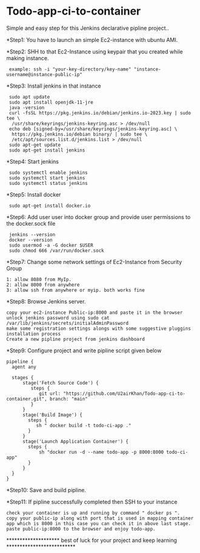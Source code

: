 # Todo-app-ci-to-container

Simple and easy step for this Jenkins declarative pipline project..

*Step1: You have to launch an simple Ec2-instance with ubuntu AMI.

*Step2: SHH to that Ec2-Instance using keypair that you created while making instance.
    
     example: ssh -i "your-key-directory/key-name" "instance-username@instance-public-ip"

*Step3: Install jenkins in that instance
     
     sudo apt update
     sudo apt install openjdk-11-jre
     java -version
     curl -fsSL https://pkg.jenkins.io/debian/jenkins.io-2023.key | sudo tee \
      /usr/share/keyrings/jenkins-keyring.asc > /dev/null
     echo deb [signed-by=/usr/share/keyrings/jenkins-keyring.asc] \
      https://pkg.jenkins.io/debian binary/ | sudo tee \
      /etc/apt/sources.list.d/jenkins.list > /dev/null
     sudo apt-get update
     sudo apt-get install jenkins

*Step4: Start jenkins
     
     sudo systemctl enable jenkins
     sudo systemctl start jenkins
     sudo systemctl status jenkins

*Step5: Install docker
     
     sudo apt-get install docker.io

*Step6: Add user user into docker group and provide user permissions to the docker.sock file
     
     jenkins --version
     docker --version
     sudo usermod -a -G docker $USER
     sudo chmod 666 /var/run/docker.sock

*Step7: Change some network settings of Ec2-Instance from Security Group
  
    1: allow 8080 from MyIp.
    2: allow 8000 from anywhere
    3: allow ssh from anywhere or myip. both works fine

*Step8: Browse Jenkins server.
  
    copy your ec2-instance Public-ip:8000 and paste it in the browser
    unlock jenkins password using sudo cat /var/lib/jenkins/secrets/initialAdminPassword
    make some registration settings alongs with some suggestive pluggins installation process
    Create a new pipline project from jenkins dashboard

*Step9: Configure project and write pipline script given below
 
    pipeline {
      agent any
    
      stages {
          stage('Fetch Source Code') {
             steps {
                git url: "https://github.com/U2airKhan/Todo-app-ci-to-container.git", branch: "main"
             }
          }
          stage('Build Image') {
            steps {
               sh " docker build -t todo-ci-app ."
            }
          }
          stage('Launch Application Container') {
            steps {
                sh "docker run -d --name todo-app -p 8000:8000 todo-ci-app"
            }
          }
      }
    }

*Step10: Save and build pipline.

*Step11: If pipline successfully completed then SSH to your instance
 
    check your container is up and running by command " docker ps ".
    copy your public-ip along with port that is used in mapping container app which is 8000 in this case you can check it in above last stage.
    paste public-ip:8000 to the browser and enjoy todo-app.


******************** best of luck for your project and keep learning **************************

